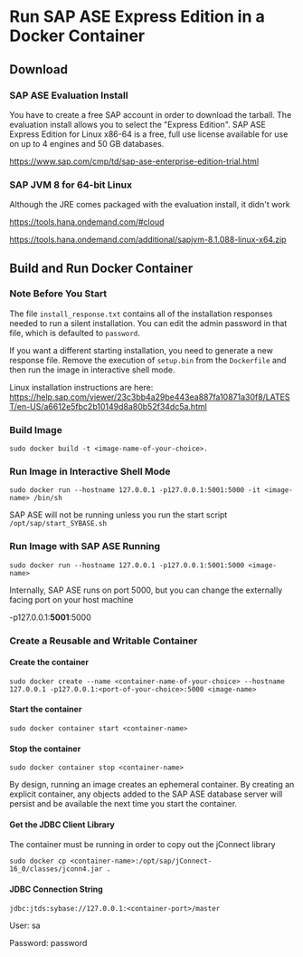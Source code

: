# Run SAP ASE Express Edition in a Docker Container

## Download

### SAP ASE Evaluation Install
You have to create a free SAP account in order to download the tarball.
The evaluation install allows you to select the "Express Edition". SAP ASE Express Edition for Linux x86-64 is a free, full use license available for use on up to 4 engines and 50 GB databases.

https://www.sap.com/cmp/td/sap-ase-enterprise-edition-trial.html

### SAP JVM 8 for 64-bit Linux
Although the JRE comes packaged with the evaluation install, it didn't work

https://tools.hana.ondemand.com/#cloud

https://tools.hana.ondemand.com/additional/sapjvm-8.1.088-linux-x64.zip

## Build and Run Docker Container

### Note Before You Start
The file `install_response.txt` contains all of the installation responses needed to run a silent installation. You can edit the admin password in that file, which is defaulted to `password`.

If you want a different starting installation, you need to generate a new response file. Remove the execution of `setup.bin` from the `Dockerfile` and then run the image in interactive shell mode.

Linux installation instructions are here:
https://help.sap.com/viewer/23c3bb4a29be443ea887fa10871a30f8/LATEST/en-US/a6612e5fbc2b10149d8a80b52f34dc5a.html

### Build Image
`sudo docker build -t <image-name-of-your-choice>.`

### Run Image in Interactive Shell Mode
`sudo docker run --hostname 127.0.0.1 -p127.0.0.1:5001:5000 -it <image-name> /bin/sh`

SAP ASE will not be running unless you run the start script `/opt/sap/start_SYBASE.sh`

### Run Image with SAP ASE Running
`sudo docker run --hostname 127.0.0.1 -p127.0.0.1:5001:5000 <image-name>`

Internally, SAP ASE runs on port 5000, but you can change the externally facing port on your host machine

-p127.0.0.1:**5001**:5000

### Create a Reusable and Writable Container
#### Create the container
`sudo docker create --name <container-name-of-your-choice> --hostname 127.0.0.1 -p127.0.0.1:<port-of-your-choice>:5000 <image-name>`

#### Start the container
`sudo docker container start <container-name>`

#### Stop the container
`sudo docker container stop <container-name>`

By design, running an image creates an ephemeral container. By creating an explicit container, any objects added to the SAP ASE database server will persist and be available the next time you start the container.

#### Get the JDBC Client Library
The container must be running in order to copy out the jConnect library

`sudo docker cp <container-name>:/opt/sap/jConnect-16_0/classes/jconn4.jar .`

#### JDBC Connection String
`jdbc:jtds:sybase://127.0.0.1:<container-port>/master`

User: sa

Password: password
